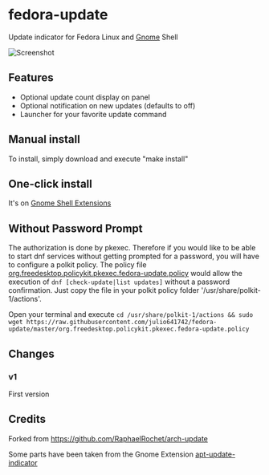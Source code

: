 # fedora-update
Update indicator for Fedora Linux and [Gnome](https://www.gnome.org/) Shell

![Screenshot](https://raw.githubusercontent.com/julio641742/fedora-update/master/indicator.png)

## Features
- Optional update count display on panel
- Optional notification on new updates (defaults to off)
- Launcher for your favorite update command

## Manual install
To install, simply download and execute "make install"

## One-click install
It's on [Gnome Shell Extensions](https://extensions.gnome.org/extension/1150/fedora-linux-updates-indicator/)

## Without Password Prompt

The authorization is done by pkexec. Therefore if you would like to be able to start dnf services without getting prompted for a password, you will have to configure a polkit policy. The policy file 
[org.freedesktop.policykit.pkexec.fedora-update.policy](https://github.com/julio641742/fedora-update/blob/master/org.freedesktop.policykit.pkexec.fedora-update.policy) would allow the execution of `dnf [check-update|list updates]` without a password confirmation. Just copy the file in your polkit policy folder '/usr/share/polkit-1/actions'.

Open your terminal and execute `cd /usr/share/polkit-1/actions && sudo wget https://raw.githubusercontent.com/julio641742/fedora-update/master/org.freedesktop.policykit.pkexec.fedora-update.policy`

## Changes

### v1
First version


## Credits
Forked from https://github.com/RaphaelRochet/arch-update

Some parts have been taken from the Gnome Extension [apt-update-indicator](https://github.com/franglais125/apt-update-indicator)
